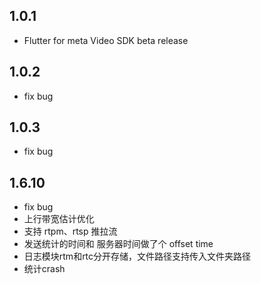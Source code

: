 ## 1.0.1

* Flutter for meta Video SDK beta release

## 1.0.2

* fix bug

## 1.0.3

* fix bug

## 1.6.10

* fix bug
* 上行带宽估计优化
* 支持 rtpm、rtsp 推拉流
* 发送统计的时间和 服务器时间做了个 offset time
* 日志模块rtm和rtc分开存储，文件路径支持传入文件夹路径
* 统计crash
